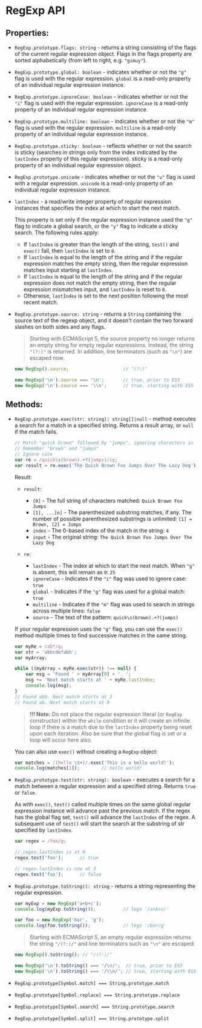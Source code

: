 # RegExp API

## Properties:
* `RegExp.prototype.flags: string` - returns a string consisting of the flags of the current regular expression object. Flags in the flags property are sorted alphabetically (from left to right, e.g. `"gimuy"`).

* `RegExp.prototype.global: boolean` - indicates whether or not the `"g"` flag is used with the regular expression. `global` is a read-only property of an individual regular expression instance.

* `RegExp.prototype.ignoreCase: boolean` - indicates whether or not the `"i"` flag is used with the regular expression. `ignoreCase` is a read-only property of an individual regular expression instance.

* `RegExp.prototype.multiline: boolean` - indicates whether or not the `"m"` flag is used with the regular expression. `multiline` is a read-only property of an individual regular expression instance.

* `RegExp.prototype.sticky: boolean` -  reflects whether or not the search is sticky (searches in strings only from the index indicated by the `lastIndex` property of this regular expression). sticky is a read-only property of an individual regular expression object.

* `RegExp.prototype.unicode` - indicates whether or not the `"u"` flag is used with a regular expression. `unicode` is a read-only property of an individual regular expression instance.

* `lastIndex` - a read/write integer property of regular expression instances that specifies the index at which to start the next match.

    This property is set only if the regular expression instance used the `"g"` flag to indicate a global search, or the `"y"` flag to indicate a sticky search. The following rules apply:
    * If `lastIndex` is greater than the length of the string, `test()` and `exec()` fail, then `lastIndex` is set to `0`.
    * If `lastIndex` is equal to the length of the string and if the regular expression matches the empty string, then the regular expression matches input starting at `lastIndex`.
    * If `lastIndex` is equal to the length of the string and if the regular expression does not match the empty string, then the regular expression mismatches input, and `lastIndex` is reset to `0`.
    * Otherwise, `lastIndex` is set to the next position following the most recent match.

* `RegExp.prototype.source: string` - returns a `String` containing the source text of the regexp object, and it doesn't contain the two forward slashes on both sides and any flags.

    > Starting with ECMAScript 5, the source property no longer returns an empty string for empty regular expressions. Instead, the string `"(?:)"` is returned. In addition, line terminators (such as `"\n"`) are escaped now.
    ```javascript
    new RegExp().source;                    // "(?:)"

    new RegExp('\n').source === '\n';       // true, prior to ES5
    new RegExp('\n').source === '\\n';      // true, starting with ES5
    ```

## Methods:
* `RegExp.prototype.exec(str: string): string[]|null` - method executes a search for a match in a specified string. Returns a result array, or `null` if the match fails.
    ```javascript
    // Match "quick brown" followed by "jumps", ignoring characters in between
    // Remember "brown" and "jumps"
    // Ignore case
    var re = /quick\s(brown).+?(jumps)/ig;
    var result = re.exec('The Quick Brown Fox Jumps Over The Lazy Dog');
    ```
    Result:
    * `result`:
        * `[0]` - The full string of characters matched: `Quick Brown Fox Jumps`
        * `[1], ...[n]` - The parenthesized substring matches, if any. The number of possible parenthesized substrings is unlimited: `[1] = Brown, [2] = Jumps`
        * `index` - The 0-based index of the match in the string: `4`
        * `input` - The original string: `The Quick Brown Fox Jumps Over The Lazy Dog`

    * `re`:
        * `lastIndex` - The index at which to start the next match. When `"g"` is absent, this will remain as `0`: `25`
        * `ignoreCase` - Indicates if the `"i"` flag was used to ignore case: `true`
        * `global` - Indicates if the `"g"` flag was used for a global match: `true`
        * `multiline` - Indicates if the `"m"` flag was used to search in strings across multiple lines: `false`
        * `source` - The text of the pattern: `quick\s(brown).+?(jumps)`

    If your regular expression uses the `"g"` flag, you can use the `exec()` method multiple times to find successive matches in the same string.
    ```javascript
    var myRe = /ab*/g;
    var str = 'abbcdefabh';
    var myArray;

    while ((myArray = myRe.exec(str)) !== null) {
        var msg = 'Found ' + myArray[0] + '. ';
        msg += 'Next match starts at ' + myRe.lastIndex;
        console.log(msg);
    }
    // Found abb. Next match starts at 3
    // Found ab. Next match starts at 9
    ```

    > __!!! Note:__ Do not place the regular expression literal (or `RegExp` constructor) within the `while` condition or it will create an infinite loop if there is a match due to the `lastIndex` property being reset upon each iteration. Also be sure that the global flag is set or a loop will occur here also.

    You can also use `exec()` without creating a `RegExp` object:
    ```javascript
    var matches = /(hello \S+)/.exec('This is a hello world!');
    console.log(matches[1]);        // hello world!
    ```

* `RegExp.prototype.test(str: string): boolean` - executes a search for a match between a regular expression and a specified string. Returns `true` or `false`.

    As with `exec()`, `test()` called multiple times on the same global regular expression instance will advance past the previous match.
    If the regex has the global flag set, `test()` will advance the `lastIndex` of the regex. A subsequent use of `test()` will start the search at the substring of str specified by `lastIndex`.
    ```javascript
    var regex = /foo/g;

    // regex.lastIndex is at 0
    regex.test('foo');      // true

    // regex.lastIndex is now at 3
    regex.test('foo');      // false
    ```

* `RegExp.prototype.toString(): string` - returns a string representing the regular expression.
    ```javascript
    var myExp = new RegExp('a+b+c');
    console.log(myExp.toString());          // logs '/a+b+c/'

    var foo = new RegExp('bar', 'g');
    console.log(foo.toString());            // logs '/bar/g'
    ```

    > Starting with ECMAScript 5, an empty regular expression returns the string `"/(?:)/"` and line terminators such as `"\n"` are escaped:
    ```javascript
    new RegExp().toString(); // "/(?:)/"

    new RegExp('\n').toString() === '/\n/';  // true, prior to ES5
    new RegExp('\n').toString() === '/\\n/'; // true, starting with ES5
    ```

* `RegExp.prototype[Symbol.match] === String.prototype.match`
* `RegExp.prototype[Symbol.replace] === String.prototype.replace`
* `RegExp.prototype[Symbol.search] === String.prototype.search`
* `RegExp.prototype[Symbol.split] === String.prototype.split`